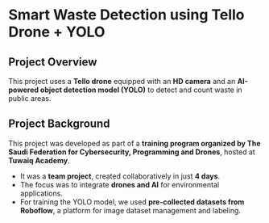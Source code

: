 #  Smart Waste Detection using Tello Drone + YOLO  

##  Project Overview  
This project uses a **Tello drone** equipped with an **HD camera** and an **AI-powered object detection model (YOLO)** to detect and count waste in public areas.  
 

## Project Background  
This project was developed as part of a **training program organized by The Saudi Federation for Cybersecurity, Programming and Drones**, hosted at **Tuwaiq Academy**.  

- It was a **team project**, created collaboratively in just **4 days**.  
- The focus was to integrate **drones and AI** for environmental applications.  
- For training the YOLO model, we used **pre-collected datasets from Roboflow**, a platform for image dataset management and labeling.  

